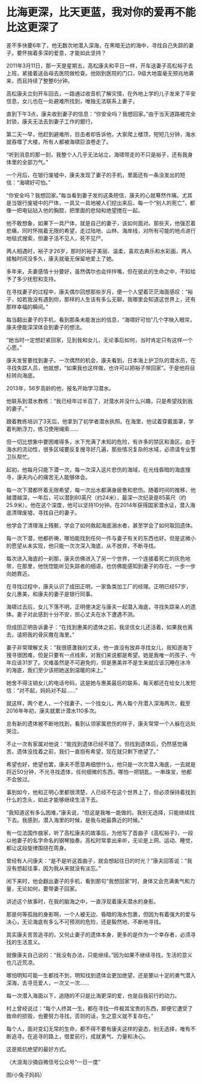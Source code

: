 # 比海更深，比天更蓝，我对你的爱再不能比这更深了

差不多快要6年了，他无数次地潜入深海，在黑暗无边的海中，寻找自己失踪的妻子。要怀揣着多深的爱意，才能如此坚持？ 

2011年3月11日，那一天是星期五，高松康夫和平日一样，开车送妻子高松裕子去上班，紧接着送岳母去医院做检查。他刚到医院的门口，9级大地震毫无预兆地袭来，而且持续了整整6分钟。 

高松康夫立刻开车回去，一路通过收音机了解灾情，在外地上学的儿子发来了平安信息，女儿也在一处避难所找到，唯独无法联系上妻子。 

直到下午3点，康夫收到妻子的信息：“你安全吗？我想回家。”由于当天道路被完全封锁，康夫无法去到妻子工作的銀行。 

第二天一早，他赶到避难所，目击者却告诉他，大家爬上楼顶，短短几分钟，海水就吞噬了大楼，所有人都被海啸巨浪卷走了。 

“听到消息的那一刻，我整个人几乎无法站立，海啸带走的不只是裕子，还有我身体里的全部力气。” 

一个月后，在银行废墟中，康夫发现了妻子的手机，里面还有一条没发出的短信：“海啸好可怕。” 

“你安全吗？我想回家。”每当看到妻子发的这条短信，康夫的心就蓦然作痛。尤其是当银行废墟中的尸体，一具又一具地被人们挖出来后，每一个“别人的死亡”，都像一把电钻钻入他的胸腔，把里面的悲恸和绝望搅在一起。 

他不敢想象，如果下一具尸体，就是自己的妻子，该如何面对。那些天，他强忍着悲痛，同时怀揣着无限的希望，走过陆地、山林、海岸线，对所有可能的地点进行地毯式搜索，但妻子活不见人，死不见尸。 

两人相遇时，裕子才26岁，那时的裕子美丽、温柔，喜欢古典乐和水彩画，两人接触时间没多久，康夫就毫无保留地爱上了她。 

多年来，夫妻感情十分要好，虽然偶尔也会拌拌嘴，但在彼此的生命之中，不知给予了多少抚慰和支持。 

在寻找妻子的过程中，康夫偶尔回想那些岁月，便一个人望着茫茫海面感叹：“裕子，如若我没有遇到你，那样的人生该有多么无聊，我哪里会知道这世界上，还有那样幸福的瞬间。” 

每当翻出妻子的手机，看到那条未能发出的信息，“海啸好可怕”几个字映入眼帘，康夫便能深深体会到妻子的想法。 

“她当时一定想赶紧回家，见到我和女儿，无论事后如何，当时肯定只有这样一个心愿。” 

康夫发誓要找到妻子。一次偶然的机会，康夫看到，日本海上护卫队的潜水员，在寻找失踪人员，他就想，“如果我也这样做，也许可以把裕子带回家”。于是他将目标转向海底。 

2013年，56岁高龄的他，报名开始学习潜水。 

他联系到潜水教练：“我已经年过半百了，对潜水并没什么兴趣，只是希望找到我的妻子。” 

跟着教练培训了3天后，他拿到了初学者潜水执照。在海里，他试着穿戴面罩，学着判断浮力，练习使用绳索…… 

但一切比想象中要困难得多，水下充满了未知的危险，有许多的禁区和渔区。由于海水的流动性，很多区域要反复搜寻好几遍，那些情况复杂的水域，必须请专业警卫队帮忙。 

起初，他每月只能下潜一次，每一次深入这片悲伤的海域，在光线昏暗的海底搜寻，康夫内心的痛苦无人能够体会。 

每一次下潜都怀着无限希望，每一次出水都满身疲惫和悲伤。随着时间的推移，他越潜越深，一年后，可以潜到80英尺（约24米），最深一次纪录是85英尺（约25.9米）。他在这个深度，他可以坚持10分钟。在2014年获得国家潜水证，潜入海底清理废墟，寻找自己的妻子。 

他学会了清理海上残骸，学会了如何救起海底溺水者，甚至学会了如何取回遗体。 

每一次下潜，他都祈祷，哪怕能找到任何一件与妻子有关的东西也好。但是这微小的愿望从未实现，他只能一次次深入海底，从不放弃，不断寻找。 

每次进入海底的一刹那，康夫仿佛进入了另一个世界，一个连接着死亡的灰色地带，在那里，他恍惚能听见失踪者的细语，也仿佛能感知到妻子的存在，一步一步向她靠近。 

在寻找过程中，康夫认识了成田正明，一家鱼类加工厂的经理。正明已经57岁，女儿惠美，和康夫的妻子是银行同事。 

海啸过去后，女儿下落不明，正明便决定与康夫一起潜入海底，寻找失踪亲人的遗体。妻子对此感到十分不安，担心丈夫在水下遭遇不测。 

但成田正明告诉妻子：“在找到惠美的遗体之前，我坚信女儿还活着，如果我也离去，请把我的骨灰撒在海里。” 

妻子非常理解丈夫：“我很感激我的丈夫，他一直没有放弃寻找女儿，我知道海下搜寻很困难，但是只要有一点线索，对我们来说都是希望。她是我唯一的孩子，今年应该31岁了。灾难虽然是不可避免的，但是惠美并不是生来就应该沉睡在冰冷的海底，我们至少该把她送到温暖的床上。” 

她舍不得注销女儿的电话号码，这是她与惠美最后的联系，每天都还在给女儿发短信：“对不起，妈妈对不起……” 

就这样，两个老人，一个找妻子，一个找女儿，两人每个月潜入深海两次，截至2016年年初，康夫就累计潜水110多次。 

总有新的遗体被不断地找到，看到认领家属悲伤的样子，康夫常常一个人躲在远处哭泣。 

不止一次有家属对他说：“能找到遗体已经不错了。但找到遗体后，仍然感觉痛苦。遗体没找着之前，我们一直抱有希望，现在就只剩下绝望了。” 

希望也好，绝望也罢，康夫不愿意再细想什么，他只是一次次潜入海底，一去就是将近50分钟，不光寻找遗体，任何细微的东西，哪怕一把钥匙，一串珠宝，他都不会放过。 

事到如今，他和正明心里都很清楚，人已经不在这个世界上了，但必须保持着找到什么的念头，如此才能够继续生活下去。 

“我知道这有多么困难，”康夫说，“但这是我唯一能做的。我别无选择，只能继续找下去。我感到，潜入海里的时候，是我与她最靠近的时候。” 

有一位法国作曲家，听了高松康夫的故事后，为他写了首曲子《高松裕子》，一段以他妻子的名字命名的钢琴独奏。高松时常拿出来听，无论是上网、运动、睡觉，都让这段旋律围绕在周身。 

曾经有人问康夫：“是不是听这首曲子，就会想起往日的时光？”康夫回答说：“我没有想起往事，因为我从来就没有淡忘。” 

闲下来时，他会翻出妻子的手机，看到那句“我想回家”时，身体又会充满勇气和力量，无论如何，要带妻子回家。 

讲述这个故事时，在我的脑海之中，一直浮现着康夫潜水的身影。 

那是何等孤独的身影啊，一个人被无边、昏暗的海水包裹，但因为有着强大的爱与决心，无论海底有多么不可预测的危险，还是毅然地、不断地寻找。 

其实康夫苦苦追寻的，又何止妻子的遗体本身，更多的是作为一个幸存者，必须寻找的生活意义。 

就像康夫自己说的：“我没有办法，只能继续。”因为如果不继续寻找，生活的意义也几近荒凉。 

哪怕明知可能一生都找不到，明知找到遗体会更加绝望，还是要以十足的勇气潜入深海，去寻觅爱人，一次又一次…… 

每一次潜入海面以下，追随的不只是比海更深的爱，也是自我前行的动力。 

村上曾经说过：“每个人终其一生，都在寻找一件极其宝贵的东西，即便它遭受了致命的损毁，也要努力寻找，否则的话，生之意义就不复存在。” 

每个人，面对变幻无常的生命，都不得不要有康夫这样的姿态，别无选择，唯有不断追寻。在追寻的路上，借爱前行，成就勇气、力量和决心。 

这是抵抗绝望的最好方式。 

（大浪淘沙摘自微信号公众号“一日一度” 

图/小兔子妈妈）